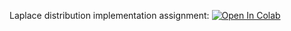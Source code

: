 Laplace distribution implementation assignment:
[![Open In Colab](https://colab.research.google.com/assets/colab-badge.svg)](https://colab.research.google.com/github/girafe-ai/ml-course/blob/25s_msai/homeworks/hw02_laplace/laplace_distribution_assignment_0_02.ipynb)